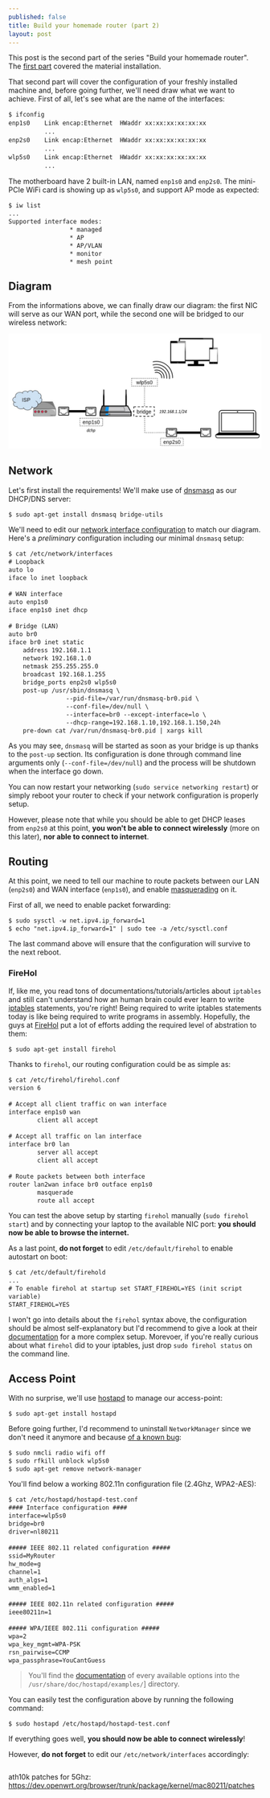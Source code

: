 ```yaml
---
published: false
title: Build your homemade router (part 2)
layout: post
---
```


This post is the second part of the series "Build your homemade router". The [first part](https://renaudcerrato.github.io/2016/05/21/build-your-homemade-router-part1/) covered the material installation.

That second part will cover the configuration of your freshly installed machine and, before going further, we'll need draw what we want to achieve. First of all, let's see what are the name of the interfaces:

```bash
$ ifconfig
enp1s0    Link encap:Ethernet  HWaddr xx:xx:xx:xx:xx:xx           
          ...
enp2s0    Link encap:Ethernet  HWaddr xx:xx:xx:xx:xx:xx  
          ...
wlp5s0    Link encap:Ethernet  HWaddr xx:xx:xx:xx:xx:xx
          ...         
```

The motherboard have 2 built-in LAN, named `enp1s0` and `enp2s0`. The mini-PCIe WiFi card is showing up as `wlp5s0`, and support AP mode as expected:

```shell
$ iw list
...
Supported interface modes:
                 * managed
                 * AP
                 * AP/VLAN
                 * monitor
                 * mesh point
```


## Diagram

From the informations above, we can finally draw our diagram: the first NIC will serve as our WAN port, while the second one will be bridged to our wireless network:


![](/static/img/network-diagram.jpg)



## Network

Let's first install the requirements! We'll make use of [dnsmasq](http://manpages.ubuntu.com/manpages/xenial/man8/dnsmasq.8.html) as our DHCP/DNS server:

```shell
$ sudo apt-get install dnsmasq bridge-utils
```

We'll need to edit our [network interface configuration](http://manpages.ubuntu.com/manpages/xenial/man5/interfaces.5.html) to match our diagram. Here's a _preliminary_ configuration including our minimal `dnsmasq` setup:

```shell
$ cat /etc/network/interfaces
# Loopback
auto lo
iface lo inet loopback

# WAN interface
auto enp1s0
iface enp1s0 inet dhcp

# Bridge (LAN)
auto br0 
iface br0 inet static
    address 192.168.1.1
    network 192.168.1.0
    netmask 255.255.255.0
    broadcast 192.168.1.255 
    bridge_ports enp2s0 wlp5s0
    post-up /usr/sbin/dnsmasq \
    			--pid-file=/var/run/dnsmasq-br0.pid \
                --conf-file=/dev/null \
    			--interface=br0 --except-interface=lo \
                --dhcp-range=192.168.1.10,192.168.1.150,24h
    pre-down cat /var/run/dnsmasq-br0.pid | xargs kill
```

As you may see, `dnsmasq` will be started as soon as your bridge is up thanks to the `post-up` section. Its configuration is done through command line arguments only (`--conf-file=/dev/null`) and the process will be shutdown when the interface go down. 

You can now restart your networking (`sudo service networking restart`) or simply reboot your router to check if your network configuration is properly setup. 

However, please note that while you should be able to get DHCP leases from `enp2s0` at this point, **you won't be able to connect wirelessly** (more on this later), **nor able to connect to internet**.

## Routing

At this point, we need to tell our machine to route packets between our LAN (`enp2s0`) and WAN interface (`enp1s0`), and enable [masquerading](http://www.billauer.co.il/ipmasq-html.html) on it.

First of all, we need to enable packet forwarding:

```shell
$ sudo sysctl -w net.ipv4.ip_forward=1
$ echo "net.ipv4.ip_forward=1" | sudo tee -a /etc/sysctl.conf
```

The last command above will ensure that the configuration will survive to the next reboot.

### FireHol

If, like me, you read tons of documentations/tutorials/articles about `iptables` and still can't understand how an human brain could ever learn to write [iptables](https://help.ubuntu.com/community/IptablesHowTo) statements, you're right! Being required to write iptables statements today is like being required to write programs in assembly. Hopefully, the guys at [FireHol](https://firehol.org/) put a lot of efforts adding the required level of abstration to them:

```shell
$ sudo apt-get install firehol
```

Thanks to `firehol`, our routing configuration could be as simple as:

```shell
$ cat /etc/firehol/firehol.conf 
version 6

# Accept all client traffic on wan interface
interface enp1s0 wan
        client all accept

# Accept all traffic on lan interface
interface br0 lan
        server all accept
        client all accept

# Route packets between both interface
router lan2wan inface br0 outface enp1s0
        masquerade
        route all accept
```

You can test the above setup by starting `firehol` manually (`sudo firehol start`) and by connecting your laptop to the available NIC port: **you should now be able to browse the internet.**

As a last point, **do not forget** to edit `/etc/default/firehol` to enable autostart on boot:

```shell
$ cat /etc/default/firehold
...
# To enable firehol at startup set START_FIREHOL=YES (init script variable)
START_FIREHOL=YES
```

I won't go into details about the `firehol` syntax above, the configuration should be almost self-explanatory but I'd recommend to give a look at their [documentation](https://firehol.org/documentation/) for a more complex setup. Morevoer, if you're really curious about what `firehol` did to your iptables, just drop `sudo firehol status` on the command line.


## Access Point

With no surprise, we'll use [hostapd](https://wiki.gentoo.org/wiki/Hostapd) to manage our access-point:

```shell
$ sudo apt-get install hostapd
```

Before going further, I'd recommend to uninstall `NetworkManager` since we don't need it anymore and because [of a known bug](https://bugs.launchpad.net/ubuntu/+source/wpa/+bug/1289047):

```
$ sudo nmcli radio wifi off
$ sudo rfkill unblock wlp5s0
$ sudo apt-get remove network-manager
```

You'll find below a working 802.11n configuration file (2.4Ghz, WPA2-AES):

```shell
$ cat /etc/hostapd/hostapd-test.conf 
#### Interface configuration ####
interface=wlp5s0
bridge=br0
driver=nl80211

##### IEEE 802.11 related configuration #####
ssid=MyRouter
hw_mode=g
channel=1
auth_algs=1
wmm_enabled=1

##### IEEE 802.11n related configuration #####
ieee80211n=1

##### WPA/IEEE 802.11i configuration #####
wpa=2
wpa_key_mgmt=WPA-PSK
rsn_pairwise=CCMP
wpa_passphrase=YouCantGuess
```

> You'll find the [documentation](http://w1.fi/gitweb/gitweb.cgi?p=hostap.git;a=blob_plain;f=hostapd/hostapd.conf) of every available options into the `/usr/share/doc/hostapd/examples/`] directory. 

You can easily test the configuration above by running the following command:

```shell
$ sudo hostapd /etc/hostapd/hostapd-test.conf
```

If everything goes well, **you should now be able to connect wirelessly**!

However, **do not forget** to edit our `/etc/network/interfaces` accordingly:

```shell

```


ath10k patches for 5Ghz:
https://dev.openwrt.org/browser/trunk/package/kernel/mac80211/patches
